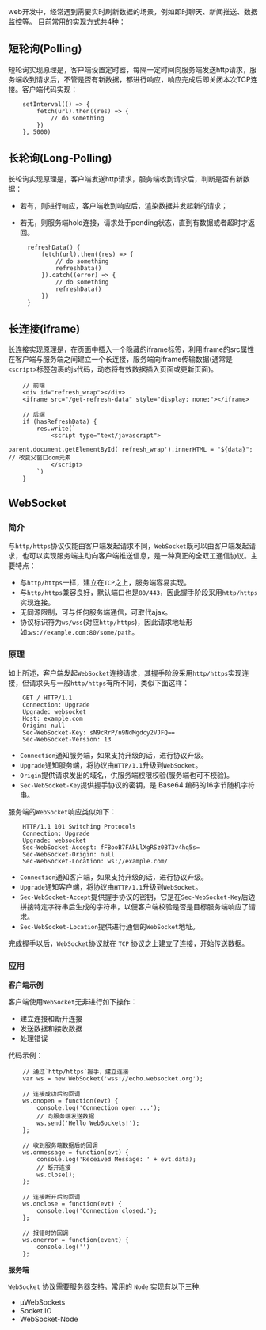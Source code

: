 
web开发中，经常遇到需要实时刷新数据的场景，例如即时聊天、新闻推送、数据监控等。
目前常用的实现方式共4种：

## 短轮询(Polling)

短轮询实现原理是，客户端设置定时器，每隔一定时间向服务端发送http请求，服务端收到请求后，不管是否有新数据，都进行响应，响应完成后即关闭本次TCP连接。客户端代码实现：

        setInterval(() => {
            fetch(url).then((res) => {
                // do something
            })
        }, 5000)

## 长轮询(Long-Polling)

长轮询实现原理是，客户端发送http请求，服务端收到请求后，判断是否有新数据：

* 若有，则进行响应，客户端收到响应后，渲染数据并发起新的请求；
* 若无，则服务端hold连接，请求处于pending状态，直到有数据或者超时才返回。

        refreshData() {
            fetch(url).then((res) => {
                // do something
                refreshData()
            }).catch((error) => {
                // do something
                refreshData()
            })
        }

## 长连接(iframe)

长连接实现原理是，在页面中插入一个隐藏的iframe标签，利用iframe的src属性在客户端与服务端之间建立一个长连接，服务端向iframe传输数据(通常是`<script>`标签包裹的js代码，动态将有效数据插入页面或更新页面)。

        // 前端
        <div id="refresh_wrap"></div>
        <iframe src="/get-refresh-data" style="display: none;"></iframe>

        // 后端
        if (hasRefreshData) {
            res.write(`
                <script type="text/javascript">
                    parent.document.getElementById('refresh_wrap').innerHTML = "${data}";  // 改变父窗口dom元素
                </script>
            `)
        }

## WebSocket

### 简介
与`http/https`协议仅能由客户端发起请求不同，`WebSocket`既可以由客户端发起请求，也可以实现服务端主动向客户端推送信息，是一种真正的全双工通信协议。主要特点：

* 与`http/https`一样，建立在`TCP`之上，服务端容易实现。
* 与`http/https`兼容良好，默认端口也是`80/443`，因此握手阶段采用`http/https`实现连接。
* 无同源限制，可与任何服务端通信，可取代ajax。
* 协议标识符为`ws/wss`(对应`http/https`)，因此请求地址形如:`ws://example.com:80/some/path`。

### 原理
如上所述，客户端发起`WebSocket`连接请求，其握手阶段采用`http/https`实现连接，但请求头与一般`http/https`有所不同，类似下面这样：

        GET / HTTP/1.1
        Connection: Upgrade
        Upgrade: websocket
        Host: example.com
        Origin: null
        Sec-WebSocket-Key: sN9cRrP/n9NdMgdcy2VJFQ==
        Sec-WebSocket-Version: 13

* `Connection`通知服务端，如果支持升级的话，进行协议升级。
* `Upgrade`通知服务端，将协议由`HTTP/1.1`升级到`WebSocket`。
* `Origin`提供请求发出的域名，供服务端权限校验(服务端也可不校验)。
* `Sec-WebSocket-Key`提供握手协议的密钥，是 Base64 编码的16字节随机字符串。

服务端的`WebSocket`响应类似如下：

        HTTP/1.1 101 Switching Protocols
        Connection: Upgrade
        Upgrade: websocket
        Sec-WebSocket-Accept: fFBooB7FAkLlXgRSz0BT3v4hq5s=
        Sec-WebSocket-Origin: null
        Sec-WebSocket-Location: ws://example.com/

* `Connection`通知客户端，如果支持升级的话，进行协议升级。
* `Upgrade`通知客户端，将协议由`HTTP/1.1`升级到`WebSocket`。
* `Sec-WebSocket-Accept`提供握手协议的密钥，它是在`Sec-WebSocket-Key`后边拼接特定字符串后生成的字符串，以便客户端校验是否是目标服务端响应了请求。
* `Sec-WebSocket-Location`提供进行通信的`WebSocket`地址。

完成握手以后，`WebSocket`协议就在 `TCP` 协议之上建立了连接，开始传送数据。

### 应用
**客户端示例**

客户端使用`WebSocket`无非进行如下操作：

* 建立连接和断开连接
* 发送数据和接收数据
* 处理错误

代码示例：

        // 通过`http/https`握手，建立连接
        var ws = new WebSocket('wss://echo.websocket.org');

        // 连接成功后的回调
        ws.onopen = function(evt) {
            console.log('Connection open ...');
            // 向服务端发送数据
            ws.send('Hello WebSockets!');
        };

        // 收到服务端数据后的回调
        ws.onmessage = function(evt) {
            console.log('Received Message: ' + evt.data);
            // 断开连接
            ws.close();
        };

        // 连接断开后的回调
        ws.onclose = function(evt) {
            console.log('Connection closed.');
        };

        // 报错时的回调
        ws.onerror = function(event) {
            console.log('')
        };

**服务端**

`WebSocket` 协议需要服务器支持。常用的 `Node` 实现有以下三种:

* µWebSockets
* Socket.IO
* WebSocket-Node